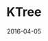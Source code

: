 ---
layout: site
title: "KTree"
date: 2016-04-05
categories: [community]
version: 1.3.14
major: 1
minor: 3
patch: 14
slug: ktree
link: http://www.ktree.com/
submitter: lpolepeddi
permalink: /sites/:slug
---